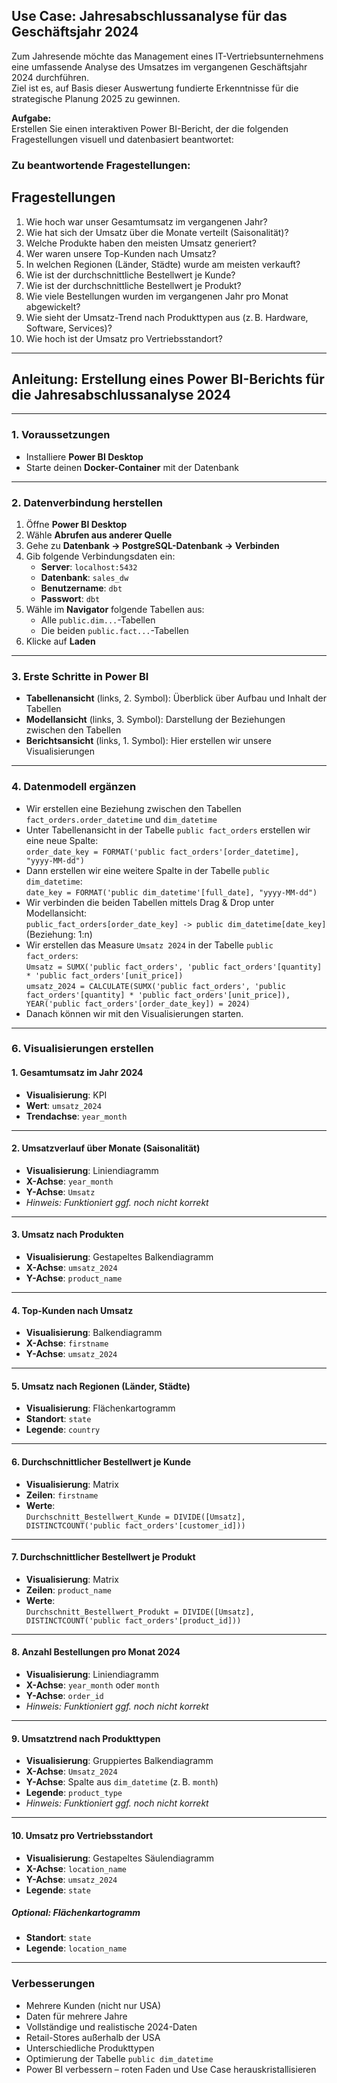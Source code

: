 ## Use Case: Jahresabschlussanalyse für das Geschäftsjahr 2024

Zum Jahresende möchte das Management eines IT-Vertriebsunternehmens eine umfassende Analyse des Umsatzes im vergangenen Geschäftsjahr 2024 durchführen.  
Ziel ist es, auf Basis dieser Auswertung fundierte Erkenntnisse für die strategische Planung 2025 zu gewinnen.

**Aufgabe:**  
Erstellen Sie einen interaktiven Power BI-Bericht, der die folgenden Fragestellungen visuell und datenbasiert beantwortet:

### Zu beantwortende Fragestellungen:

## Fragestellungen

1. Wie hoch war unser Gesamtumsatz im vergangenen Jahr?
2. Wie hat sich der Umsatz über die Monate verteilt (Saisonalität)?
3. Welche Produkte haben den meisten Umsatz generiert?
4. Wer waren unsere Top-Kunden nach Umsatz?
5. In welchen Regionen (Länder, Städte) wurde am meisten verkauft?
6. Wie ist der durchschnittliche Bestellwert je Kunde?
7. Wie ist der durchschnittliche Bestellwert je Produkt?
8. Wie viele Bestellungen wurden im vergangenen Jahr pro Monat abgewickelt?
9. Wie sieht der Umsatz-Trend nach Produkttypen aus (z. B. Hardware, Software, Services)?
10. Wie hoch ist der Umsatz pro Vertriebsstandort?


---

## Anleitung: Erstellung eines Power BI-Berichts für die Jahresabschlussanalyse 2024

---

### 1. Voraussetzungen

* Installiere **Power BI Desktop**
* Starte deinen **Docker-Container** mit der Datenbank

---

### 2. Datenverbindung herstellen

1. Öffne **Power BI Desktop**
2. Wähle **Abrufen aus anderer Quelle**
3. Gehe zu **Datenbank → PostgreSQL-Datenbank → Verbinden**
4. Gib folgende Verbindungsdaten ein:
   * **Server**: `localhost:5432`
   * **Datenbank**: `sales_dw`
   * **Benutzername**: `dbt`
   * **Passwort**: `dbt`
5. Wähle im **Navigator** folgende Tabellen aus:
   * Alle `public.dim...`-Tabellen
   * Die beiden `public.fact...`-Tabellen
6. Klicke auf **Laden**

---

### 3. Erste Schritte in Power BI

* **Tabellenansicht** (links, 2. Symbol): Überblick über Aufbau und Inhalt der Tabellen
* **Modellansicht** (links, 3. Symbol): Darstellung der Beziehungen zwischen den Tabellen
* **Berichtsansicht** (links, 1. Symbol): Hier erstellen wir unsere Visualisierungen

---

### 4. Datenmodell ergänzen

- Wir erstellen eine Beziehung zwischen den Tabellen `fact_orders.order_datetime` und `dim_datetime`
- Unter Tabellenansicht in der Tabelle `public fact_orders` erstellen wir eine neue Spalte:  
  ``order_date_key = FORMAT('public fact_orders'[order_datetime], "yyyy-MM-dd")``
- Dann erstellen wir eine weitere Spalte in der Tabelle `public dim_datetime`:  
  ``date_key = FORMAT('public dim_datetime'[full_date], "yyyy-MM-dd")``
- Wir verbinden die beiden Tabellen mittels Drag & Drop unter Modellansicht:  
  ``public_fact_orders[order_date_key] -> public dim_datetime[date_key]``  
  (Beziehung: 1:n)
- Wir erstellen das Measure `Umsatz 2024` in der Tabelle `public fact_orders`:  
  ``Umsatz = SUMX('public fact_orders', 'public fact_orders'[quantity] * 'public fact_orders'[unit_price])``  
  ``umsatz_2024 = CALCULATE(SUMX('public fact_orders', 'public fact_orders'[quantity] * 'public fact_orders'[unit_price]), YEAR('public fact_orders'[order_date_key]) = 2024)``
- Danach können wir mit den Visualisierungen starten.

---

### 6. Visualisierungen erstellen

#### 1. Gesamtumsatz im Jahr 2024

- **Visualisierung**: KPI  
- **Wert**: `umsatz_2024`  
- **Trendachse**: `year_month`  

---

#### 2. Umsatzverlauf über Monate (Saisonalität)

- **Visualisierung**: Liniendiagramm  
- **X-Achse**: `year_month`  
- **Y-Achse**: `Umsatz`  
- *Hinweis: Funktioniert ggf. noch nicht korrekt*

---

#### 3. Umsatz nach Produkten

- **Visualisierung**: Gestapeltes Balkendiagramm  
- **X-Achse**: `umsatz_2024`  
- **Y-Achse**: `product_name`  

---

#### 4. Top-Kunden nach Umsatz

- **Visualisierung**: Balkendiagramm  
- **X-Achse**: `firstname`  
- **Y-Achse**: `umsatz_2024`  

---

#### 5. Umsatz nach Regionen (Länder, Städte)

- **Visualisierung**: Flächenkartogramm  
- **Standort**: `state`  
- **Legende**: `country`  

---

#### 6. Durchschnittlicher Bestellwert je Kunde

- **Visualisierung**: Matrix  
- **Zeilen**: `firstname`  
- **Werte**:  
  ``Durchschnitt_Bestellwert_Kunde = DIVIDE([Umsatz], DISTINCTCOUNT('public fact_orders'[customer_id]))``

---

#### 7. Durchschnittlicher Bestellwert je Produkt

- **Visualisierung**: Matrix  
- **Zeilen**: `product_name`  
- **Werte**:  
  ``Durchschnitt_Bestellwert_Produkt = DIVIDE([Umsatz], DISTINCTCOUNT('public fact_orders'[product_id]))``

---

#### 8. Anzahl Bestellungen pro Monat 2024

- **Visualisierung**: Liniendiagramm  
- **X-Achse**: `year_month` oder `month`  
- **Y-Achse**: `order_id`  
- *Hinweis: Funktioniert ggf. noch nicht korrekt*

---

#### 9. Umsatztrend nach Produkttypen

- **Visualisierung**: Gruppiertes Balkendiagramm  
- **X-Achse**: `Umsatz_2024`  
- **Y-Achse**: Spalte aus `dim_datetime` (z. B. `month`)  
- **Legende**: `product_type`  
- *Hinweis: Funktioniert ggf. noch nicht korrekt*

---

#### 10. Umsatz pro Vertriebsstandort

- **Visualisierung**: Gestapeltes Säulendiagramm  
- **X-Achse**: `location_name`  
- **Y-Achse**: `umsatz_2024`  
- **Legende**: `state`  

##### Optional: Flächenkartogramm

- **Standort**: `state`  
- **Legende**: `location_name`

---

### Verbesserungen

- Mehrere Kunden (nicht nur USA)  
- Daten für mehrere Jahre  
- Vollständige und realistische 2024-Daten  
- Retail-Stores außerhalb der USA  
- Unterschiedliche Produkttypen  
- Optimierung der Tabelle `public dim_datetime`  
- Power BI verbessern – roten Faden und Use Case herauskristallisieren
